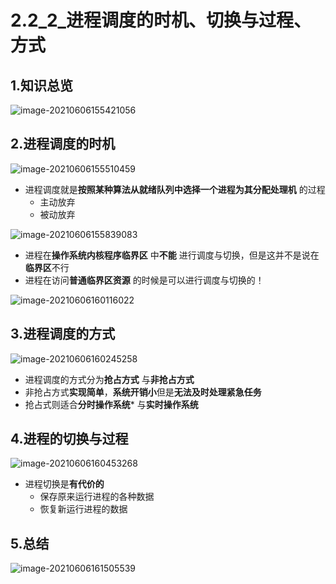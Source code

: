 # 2.2_2_进程调度的时机、切换与过程、方式

## 1.知识总览

![image-20210606155421056](https://tuchuang-01.oss-cn-beijing.aliyuncs.com/img/image-20210606155421056.png)

## 2.进程调度的时机

![image-20210606155510459](https://tuchuang-01.oss-cn-beijing.aliyuncs.com/img/image-20210606155510459.png)

- 进程调度就是**按照某种算法从就绪队列中选择一个进程为其分配处理机** 的过程
  - 主动放弃
  - 被动放弃

![image-20210606155839083](https://tuchuang-01.oss-cn-beijing.aliyuncs.com/img/image-20210606155839083.png)

- 进程在**操作系统内核程序临界区** 中**不能** 进行调度与切换，但是这并不是说在**临界区**不行
- 进程在访问**普通临界区资源** 的时候是可以进行调度与切换的！

![image-20210606160116022](https://tuchuang-01.oss-cn-beijing.aliyuncs.com/img/image-20210606160116022.png)

## 3.进程调度的方式

![image-20210606160245258](https://tuchuang-01.oss-cn-beijing.aliyuncs.com/img/image-20210606160245258.png)

- 进程调度的方式分为**抢占方式** 与**非抢占方式** 
- 非抢占方式**实现简单**，**系统开销小**但是**无法及时处理紧急任务**
- 抢占式则适合**分时操作系统*** 与**实时操作系统** 

## 4.进程的切换与过程

![image-20210606160453268](https://tuchuang-01.oss-cn-beijing.aliyuncs.com/img/image-20210606160453268.png)

- 进程切换是**有代价的** 
  - 保存原来运行进程的各种数据
  - 恢复新运行进程的数据

## 5.总结

![image-20210606161505539](https://tuchuang-01.oss-cn-beijing.aliyuncs.com/img/image-20210606161505539.png)